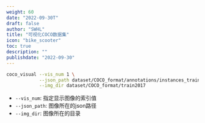```yaml
---
weight: 60
date: "2022-09-30T"
draft: false
author: "SWHL"
title: "可视化COCO数据集"
icon: "bike_scooter"
toc: true
description: ""
publishdate: "2022-09-30"
---
```



```bash {linenos=table}
coco_visual --vis_num 1 \
            --json_path dataset/COCO_format/annotations/instances_train2017.json \
            --img_dir dataset/COCO_format/train2017
```

- `--vis_num`: 指定显示图像的索引值
- `--json_path`: 图像所在的json路径
- `--img_dir`: 图像所在的目录
